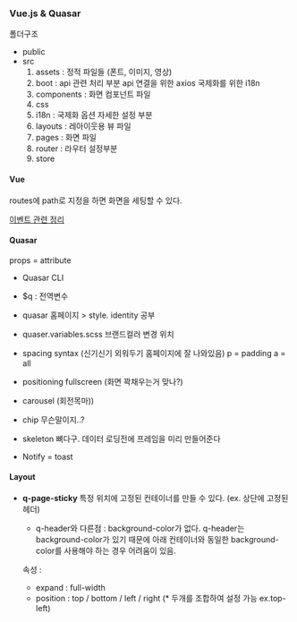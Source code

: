 ### Vue.js & Quasar

폴더구조
- public
- src
    1. assets : 정적 파일들 (폰트, 이미지, 영상)
    2. boot : api 관련 처리 부분
        api 연결을 위한 axios
        국제화를 위한 i18n
    3. components : 화면 컴포넌트 파일
    4. css
    5. i18n : 국제화 옵션 자세한 설정 부분
    6. layouts : 레아이웃용 뷰 파일
    7. pages : 화면 파일
    8. router : 라우터 설정부분
    9. store

#### Vue
routes에 path로 지정을 하면 화면을 세팅할 수 있다.

[이벤트 관련 정리](https://uxgjs.tistory.com/119)

#### Quasar
props = attribute

- Quasar CLI
- $q : 전역변수
- quasar 홈페이지 > style. identity 공부
- quaser.variables.scss 브랜드컬러 변경 위치

- spacing syntax (신기신기 외워두기 홈페이지에 잘 나와있음)
    p = padding
    a = all

- positioning
    fullscreen (화면 꽉채우는거 맞나?)

- carousel (회전목마))

- chip
    무슨말이지..?

- skeleton
    뼈다구. 데이터 로딩전에 프레임을 미리 만들어준다

- Notify
    = toast


#### **Layout**
- **q-page-sticky**
    특정 위치에 고정된 컨테이너를 만들 수 있다. (ex. 상단에 고정된 헤더)
    * q-header와 다른점 : background-color가 없다. q-header는 background-color가 있기 때문에 아래 컨테이너와 동일한 background-color를 사용해야 하는 경우 어려움이 있음.

    속성 :
    - expand : full-width
    - position : top / bottom / left / right (* 두개를 조합하여 설정 가능 ex.top-left)